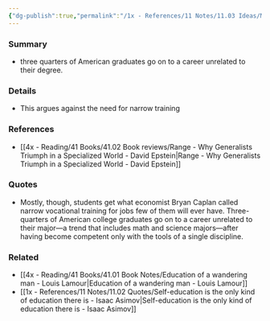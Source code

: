 ```yaml
---
{"dg-publish":true,"permalink":"/1x - References/11 Notes/11.03 Ideas/Most university graduates go on to jobs unrelated to their degree/","title":"Most university graduates go on to jobs unrelated to their degree","noteIcon":"","created":"2024-01-28T22:22:09.785+03:00","updated":"2024-02-14T20:18:26.877+03:00"}
---
```



### Summary
- three quarters of American graduates go on to a career unrelated to their degree.

### Details
- This argues against the need for narrow training

### References
- [[4x - Reading/41 Books/41.02 Book reviews/Range - Why Generalists Triumph in a Specialized World - David Epstein\|Range - Why Generalists Triumph in a Specialized World - David Epstein]]

### Quotes
- Mostly, though, students get what economist Bryan Caplan called narrow vocational training for jobs few of them will ever have. Three-quarters of American college graduates go on to a career unrelated to their major—a trend that includes math and science majors—after having become competent only with the tools of a single discipline.

### Related
- [[4x - Reading/41 Books/41.01 Book Notes/Education of a wandering man - Louis Lamour\|Education of a wandering man - Louis Lamour]]
- [[1x - References/11 Notes/11.02 Quotes/Self-education is the only kind of education there is - Isaac Asimov\|Self-education is the only kind of education there is - Isaac Asimov]]
